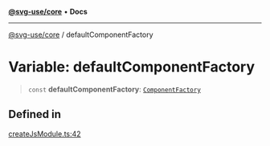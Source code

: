 [**@svg-use/core**](../README.md) • **Docs**

---

[@svg-use/core](../README.md) / defaultComponentFactory

# Variable: defaultComponentFactory

> `const` **defaultComponentFactory**:
> [`ComponentFactory`](../type-aliases/ComponentFactory.md)

## Defined in

[createJsModule.ts:42](https://github.com/fpapado/svg-use/blob/3b00347120e4d16a0b5896e0c16c3dc896a7bab1/packages/core/src/createJsModule.ts#L42)
